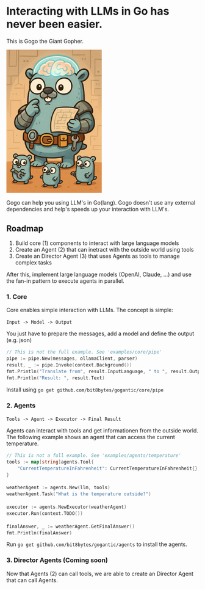 # Interacting with LLMs in Go has never been easier.

This is Gogo the Giant Gopher.

<img src="gogantic-mascot.png" alt="Gogantic Mascot" width="250"/>

Gogo can help you using LLM's in Go(lang). Gogo doesn't use any external dependencies and help's speeds up your interaction with LLM's.

## Roadmap

1. Build core (1) components to interact with large language models
2. Create an Agent (2) that can inetract with the outside world using tools
3. Create an Director Agent (3) that uses Agents as tools to manage complex tasks

After this, implement large language models (OpenAI, Claude, ...) and use the fan-in pattern to execute agents in parallel.

### 1. Core

Core enables simple interaction with LLMs. The concept is simple:

`Input -> Model -> Output`

You just have to prepare the messages, add a model and define the output (e.g. json)

```go
// This is not the full example. See 'examples/core/pipe'
pipe := pipe.New(messages, ollamaClient, parser)
result, _ := pipe.Invoke(context.Background())
fmt.Println("Translate from", result.InputLanguage, " to ", result.OutputLanguage)
fmt.Println("Result: ", result.Text)
```

Install using `go get github.com/bit8bytes/gogantic/core/pipe`

### 2. Agents

`Tools -> Agent -> Executor -> Final Result`

Agents can interact with tools and get informationen from the outside world. The following example shows an agent that can access the current temperature.

```go
// This is not a full example. See 'examples/agents/temperature'
tools := map[string]agents.Tool{
    "CurrentTemperatureInFahrenheit": CurrentTemperatureInFahrenheit{},
}

weatherAgent := agents.New(llm, tools)
weatherAgent.Task("What is the temperature outside?")

executor := agents.NewExecutor(weatherAgent)
executor.Run(context.TODO())

finalAnswer, _ := weatherAgent.GetFinalAnswer()
fmt.Println(finalAnswer)
```

Run `go get github.com/bit8bytes/gogantic/agents` to install the agents.

### 3. Director Agents (Coming soon)

Now that Agents (2) can call tools, we are able to create an Director Agent that can call Agents.
